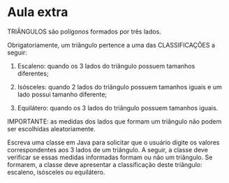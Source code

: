 # Aula extra

TRIÂNGULOS são polígonos formados por três lados.

Obrigatoriamente, um triângulo pertence a uma das CLASSIFICAÇÕES a seguir:

1. Escaleno: quando os 3 lados do triângulo possuem tamanhos diferentes;

2. Isósceles: quando 2 lados do triângulo possuem tamanhos iguais e um lado possui tamanho diferente;

3. Equilátero: quando os 3 lados do triângulo possuem tamanhos iguais.

IMPORTANTE: as medidas dos lados que formam um triângulo não podem ser escolhidas aleatoriamente.

Escreva uma classe em Java para solicitar que o usuário digite os valores correspondentes aos 3 lados de um triângulo. A seguir, a classe deve verificar se essas medidas informadas formam ou não um triângulo. Se formarem, a classe deve apresentar a classificação deste triângulo: escaleno, isósceles ou equilátero.